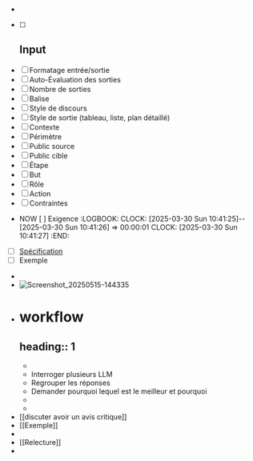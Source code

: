 -
- [ ] Input
	-
- [ ] Formatage entrée/sortie
- [ ] Auto-Évaluation des sorties
- [ ] Nombre de sorties
- [ ] Balise
- [ ] Style de discours
- [ ] Style de sortie (tableau, liste, plan détaillé)
- [ ] Contexte
- [ ] Périmètre
- [ ] Public source
- [ ] Public cible
- [ ] Étape
- [ ] But
- [ ] Rôle
- [ ] Action
- [ ] Contraintes
- NOW [ ] Exigence
  :LOGBOOK:
  CLOCK: [2025-03-30 Sun 10:41:25]--[2025-03-30 Sun 10:41:26] =>  00:00:01
  CLOCK: [2025-03-30 Sun 10:41:27]
  :END:
- [ ] [Spécification]([]())
- [ ] Exemple
-
- ![Screenshot_20250515-144335](../assets/Screenshot_20250515-144335.png)
- # workflow
  heading:: 1
	-
	-
	- Interroger plusieurs LLM
	- Regrouper les réponses
	- Demander pourquoi lequel est le meilleur et pourquoi
	-
	-
- [[discuter avoir un avis critique]]
- [[Exemple]]
-
- [[Relecture]]
-